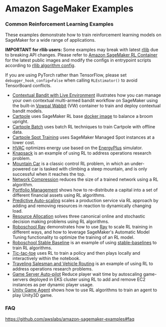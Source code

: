 # Amazon SageMaker Examples

### Common Reinforcement Learning Examples

These examples demonstrate how to train reinforcement learning models on SageMaker for a wide range of applications.

**IMPORTANT for rllib users:** Some examples may break with latest [rllib](https://docs.ray.io/en/latest/rllib.html) due to breaking API changes. Please refer to [Amazon SageMaker RL Container](https://github.com/aws/sagemaker-rl-container) for the latest public images and modify the configs in entrypoint scripts according to [rllib algorithm config](https://docs.ray.io/en/latest/rllib-algorithms.html).

If you are using PyTorch rather than TensorFlow, please set `debugger_hook_config=False` when calling `RLEstimator()` to avoid TensorBoard conflicts.

-  [Contextual Bandit with Live Environment](bandits_statlog_vw_customEnv) illustrates how you can manage your own contextual multi-armed bandit workflow on SageMaker using the built-in [Vowpal Wabbit](https://github.com/VowpalWabbit/vowpal_wabbit) (VW) container to train and deploy contextual bandit models.
-  [Cartpole](rl_cartpole_coach) uses SageMaker RL base [docker image](https://github.com/aws/sagemaker-rl-container) to balance a broom upright.
-  [Cartpole Batch](rl_cartpole_batch_coach) uses batch RL techniques to train Cartpole with offline data.
-  [Cartpole Spot Training](rl_managed_spot_cartpole_coach) uses SageMaker Managed Spot instances at a lower cost.
-  [HVAC](rl_hvac_coach_energyplus) optimizes energy use based on the [EnergyPlus](https://energyplus.net/) simulator.
-  [Knapsack](rl_knapsack_coach_custom) is an example of using RL to address operations research problem.
-  [Mountain Car](rl_mountain_car_coach_gymEnv) is a classic control RL problem, in which an under-powered car is tasked with climbing a steep mountain, and is only successful when it reaches the top.
-  [Network Compression](rl_network_compression_ray_custom) reduces the size of a trained network using a RL algorithm.
-  [Portfolio Management](rl_portfolio_management_coach_customEnv) shows how to re-distribute a capital into a set of different financial assets using RL algorithms.
-  [Predictive Auto-scaling](rl_predictive_autoscaling_coach_customEnv) scales a production service via RL approach by adding and removing resources in reaction to dynamically changing load.
-  [Resource Allocation](rl_resource_allocation_ray_customEnv) solves three canonical online and stochastic decision making problems using RL algorithms.
-  [Roboschool Ray](rl_roboschool_ray) demonstrates how to use [Ray](https://rise.cs.berkeley.edu/projects/ray/) to scale RL training in different ways, and how to leverage SageMaker's Automatic Model Tuning functionality to optimize the training of an RL model.
-  [Roboschool Stable Baseline](rl_roboschool_stable_baselines) is an example of using [stable-baselines](https://stable-baselines.readthedocs.io/en/master/) to train RL algorithms.
-  [Tic-tac-toe](rl_tic_tac_toe_coach_customEnv) uses RL to train a policy and then plays locally and interactively within the notebook.
-  [Traveling Salesman and Vehicle Routing](rl_traveling_salesman_vehicle_routing_coach) is an example of using RL to address operations research problems.
-  [Game Server Auto-pilot](rl_game_server_autopilot) Reduce player wait time by autoscaling game-servers deployed in EKS cluster using RL to add and remove EC2 instances as per dynamic player usage.
-  [Unity Game Agent](rl_unity_ray) shows how to use RL algorithms to train an agent to play Unity3D game.

### FAQ
https://github.com/awslabs/amazon-sagemaker-examples#faq 
